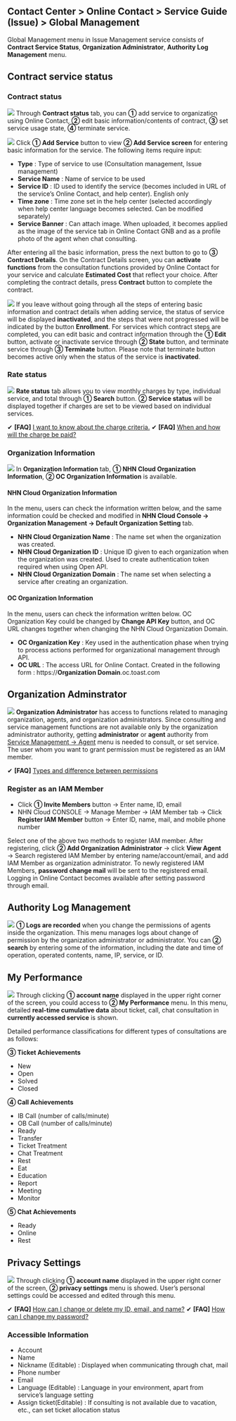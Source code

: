 ## Contact Center > Online Contact > Service Guide (Issue) > Global Management
Global Management menu in Issue Management service consists of **Contract Service Status**, **Organization Administrator**, **Authority Log Management** menu.

## Contract service status
### Contract status
![](http://static.toastoven.net/prod_contact_center/2.1.1-(1)_im_en.png)
Through **Contract status** tab, you can **①** add service to organization using Online Contact, **②** edit basic information/contents of contract, **③** set service usage state, **④** terminate service.

![](http://static.toastoven.net/prod_contact_center/2.1.1-(2)_im_en.png)
Click **① Add Service** button to view **② Add Service screen** for entering basic information for the service. The following items require input:

- **Type** : Type of service to use (Consultation management, Issue management)
- **Service Name** : Name of service to be used
- **Service ID** : ID used to identify the service (becomes included in URL of the service’s Online Contact, and help center). English only
- **Time zone** : Time zone set in the help center (selected accordingly when help center language becomes selected. Can be modified separately)
- **Service Banner** : Can attach image. When uploaded, it becomes applied as the image of the service tab in Online Contact GNB and as a profile photo of the agent when chat consulting.

After entering all the basic information, press the next button to go to **③ Contract Details**. On the Contract Details screen, you can **activate functions** from the consultation functions provided by Online Contact for your service and calculate **Estimated Cost** that reflect your choice. After completing the contract details, press **Contract** button to complete the contract.

![](http://static.toastoven.net/prod_contact_center/2.1.1-(3)_im_en.png)
If you leave without going through all the steps of entering basic information and contract details when adding service, the status of service will be displayed **inactivated**, and the steps that were not progressed will be indicated by the button **Enrollment**. For services which contract steps are completed, you can edit basic and contract information through the **① Edit** button, activate or inactivate service through **② State** button, and terminate service through **③ Terminate** button. Please note that terminate button becomes active only when the status of the service is **inactivated**.

### Rate status
![](http://static.toastoven.net/prod_contact_center/2.1.1-(4)_im_en.png)
**Rate status** tab allows you to view monthly charges by type, individual service, and total through **① Search** button. **② Service status** will be displayed together if charges are set to be viewed based on individual services.

✔ **\[FAQ]** [I want to know about the charge criteria.](https://nhn-contact.oc.toast.com/oceng/hc/article/148/)
✔ **\[FAQ]** [When and how will the charge be paid?](https://nhn-contact.oc.toast.com/oceng/hc/article/147/)

### Organization Information
![](http://static.toastoven.net/prod_contact_center/2.1.1-(5)_im_en.png)
In **Organization Information** tab, **① NHN Cloud Organization Information**, **② OC Organization Information** is available.

#### NHN Cloud Organization Information
In the menu, users can check the information written below, and the same information could be checked and modified in **NHN Cloud Console → Organization Management → Default Organization Setting** tab.

- **NHN Cloud Organization Name** : The name set when the organization was created.
- **NHN Cloud Organization ID** : Unique ID given to each organization when the organization was created. Used to create authentication token required when using Open API.
- **NHN Cloud Organization Domain** : The name set when selecting a service after creating an organization.

#### OC Organization Information
In the menu, users can check the information written below. OC Organization Key could be changed by **Change API Key** button, and OC URL changes together when changing the NHN Cloud Organization Domain. 

- **OC Organization Key** : Key used in the authentication phase when trying to process actions performed for organizational management through API.
- **OC URL** : The access URL for Online Contact. Created in the following form : https://**Organization Domain**.oc.toast.com

## Organization Adminstrator
![](http://static.toastoven.net/prod_contact_center/2.1.2-(1)_im_en.png)
**Organization Administrator** has access to functions related to managing organization, agents, and organization administrators.
Since consulting and service management functions are not available only by the organization administrator authority, getting **administrator** or **agent** authority from [Service Management → Agent](https://docs.toast.com/en/Contact%20Center/en/online-contact-guide-service-management/#agent_1) menu is needed to consult, or set service.
The user whom you want to grant permission must be registered as an IAM member.

✔ **\[FAQ]** [Types and difference between permissions](https://nhn-contact.oc.toast.com/oceng/hc/article/119/)

### Register as an IAM Member

-	Click **① Invite Members** button → Enter name, ID, email
-	NHN Cloud CONSOLE → Manage Member → IAM Member tab → Click **Register IAM Member** button → Enter ID, name, mail, and mobile phone number

Select one of the above two methods to register IAM member. After registering, click **② Add Organization Administrator** → click **View Agent** → Search registered IAM Member by entering name/account/email, and add IAM Member as organization administrator.
To newly registered IAM Members, **password change mail** will be sent to the registered email. Logging in Online Contact becomes available after setting password through email.

## Authority Log Management
![](http://static.toastoven.net/prod_contact_center/2.1.4-(1)_im_en.png)
**① Logs are recorded** when you change the permissions of agents inside the organization. This menu manages logs about change of permission by the organization administrator or administrator. You can **② search** by entering some of the information, including the date and time of operation, operated contents, name, IP, service, or ID.

## My Performance
![](http://static.toastoven.net/prod_contact_center/2.1.4-(2)_im_en.png)
Through clicking **① account name** displayed in the upper right corner of the screen, you could access to **② My Performance** menu.
In this menu, detailed **real-time cumulative data** about ticket, call, chat consultation in **currently accessed service** is shown.

Detailed performance classifications for different types of consultations are as follows:

**③ Ticket Achievements**

- New 
- Open 
- Solved
- Closed

**④ Call Achievements**

- IB Call (number of calls/minute)
- OB Call (number of calls/minute)
- Ready
- Transfer
- Ticket Treatment
- Chat Treatment
- Rest
- Eat
- Education
- Report
- Meeting
- Monitor

**⑤ Chat Achievements**

- Ready
- Online
- Rest

## Privacy Settings
![](http://static.toastoven.net/prod_contact_center/2.1.5-(1)_im_en.png)
Through clicking **① account name** displayed in the upper right corner of the screen, **② privacy settings** menu is showed. User’s personal settings could be accessed and edited through this menu. 

✔ **\[FAQ]** [How can I change or delete my ID, email, and name?](https://nhn-contact.oc.toast.com/oceng/hc/article/106/)
✔ **\[FAQ]** [How can I change my password?](https://nhn-contact.oc.toast.com/oceng/hc/article/108/)


### Accessible Information

-	Account
-	Name
-	Nickname (Editable) : Displayed when communicating through chat, mail
-	Phone number
-	Email
-	Language (Editable) : Language in your environment, apart from service’s language setting
-	Assign ticket(Editable) : If consulting is not available due to vacation, etc., can set ticket allocation status
